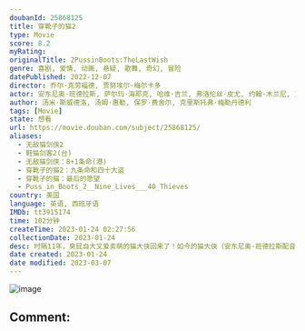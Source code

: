 ```yaml
---
doubanId: 25868125
title: 穿靴子的猫2
type: Movie
score: 8.2
myRating: 
originalTitle: 2PussinBoots:TheLastWish
genre: 喜剧, 爱情, 动画, 悬疑, 歌舞, 奇幻, 冒险
datePublished: 2022-12-07
director: 乔尔·克劳福德, 贾努埃尔·梅尔卡多
actor: 安东尼奥·班德拉斯, 萨尔玛·海耶克, 哈维·吉兰, 弗洛伦丝·皮尤, 约翰·木兰尼, 瓦格纳·马拉, 雷·温斯顿, 萨姆森·卡约, 奥利维娅·科尔曼, 达明·乔伊·伦道夫, 安东尼·门德斯, 科迪·卡梅伦, 乔尔·克劳福德, 娜塔莉亚·克朗博尔德, 保罗·费舍尔, 贾努埃尔·梅尔卡多, 亚提米丝·帕博达尼, 詹姆斯·雷恩, 贝琪·索达罗, 康拉德·弗农, 凯莉·艾莉莎·弗拉纳根, 克里斯·米勒
author: 汤米·斯威德洛, 汤姆·惠勒, 保罗·费舍尔, 克里斯托弗·梅勒丹德利
tags: [Movie]
state: 想看
url: https://movie.douban.com/subject/25868125/
aliases:
  - 无敌猫剑侠2
  - 鞋猫剑客2(台)
  - 无敌猫剑侠：8+1条命(港)
  - 穿靴子的猫2：九条命和四十大盗
  - 穿靴子的猫：最后的愿望
  - Puss_in_Boots_2__Nine_Lives___40_Thieves
country: 美国
language: 英语, 西班牙语
IMDb: tt3915174
time: 102分钟
createTime: 2023-01-24 02:27:56
collectionDate: 2023-01-24
desc: 时隔11年，臭屁自大又爱卖萌的猫大侠回来了！如今的猫大侠（安东尼奥·班德拉斯配音），依旧幽默潇洒又不拘小节、数次“花式送命”后，九条命如今只剩一条，于是不得不请求自己的老搭档兼“宿敌”——迷人的软爪...
date created: 2023-01-24
date modified: 2023-03-07
---
```


![image](p2885032978.jpg)

Comment:
---
